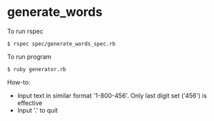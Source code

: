 generate_words
==============

To run rspec

`$ rspec spec/generate_words_spec.rb`

To run program

`$ ruby generator.rb`

How-to:
 - Input text in similar format '1-800-456'. Only last digit set ('456') is effective
 - Input '.' to quit
